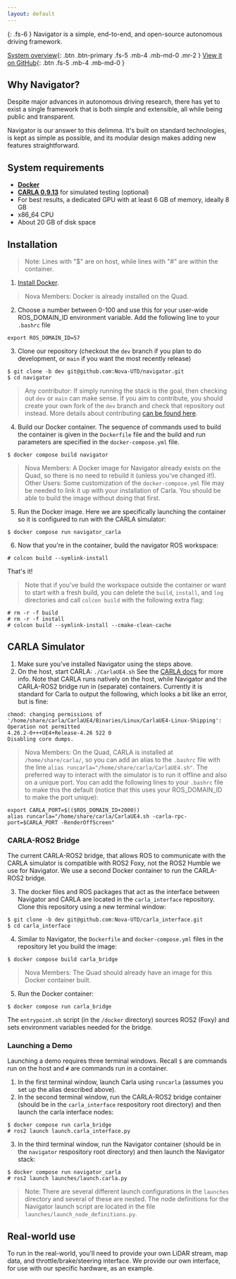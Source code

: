 ```yaml
---
layout: default
---
```


{: .fs-6 }
Navigator is a simple, end-to-end, and open-source autonomous driving framework.

[System overview](/navigator/system-overview){: .btn .btn-primary .fs-5 .mb-4 .mb-md-0 .mr-2 } [View it on GitHub](https://github.com/nova-utd/navigator){: .btn .fs-5 .mb-4 .mb-md-0 }

## Why Navigator?
Despite major advances in autonomous driving research, there has yet to exist a single framework that is both simple and extensible, all while being public and transparent.

Navigator is our answer to this delimma. It's built on standard technologies, is kept as simple as possible, and its modular design makes adding new features straightforward.

## System requirements
- [**Docker**](https://docs.docker.com/desktop/)
- [**CARLA 0.9.13**](https://carla.readthedocs.io/en/latest/start_quickstart/) for simulated testing (optional)
- For best results, a dedicated GPU with at least 6 GB of memory, ideally 8 GB
- x86_64 CPU
- About 20 GB of disk space

## Installation

> Note: Lines with "$" are on host, while lines with "#" are within the container.

1. [Install Docker](https://www.docker.com/get-started/). 
> Nova Members: Docker is already installed on the Quad.

2. Choose a number between 0-100 and use this for your user-wide ROS_DOMAIN_ID environment variable. Add the following line to your `.bashrc` file 
```
export ROS_DOMAIN_ID=57
```
3. Clone our repository (checkout the `dev` branch if you plan to do development, or `main` if you want the most recently release)
```
$ git clone -b dev git@github.com:Nova-UTD/navigator.git
$ cd navigator
```
> Any contributor: If simply running the stack is the goal, then checking out `dev` or `main` can make sense. If you aim to contribute, you should create your own fork of the `dev` branch and check that repository out instead. More details about contributing [can be found here](Contributing/index.md).

4. Build our Docker container. The sequence of commands used to build the container is given in the `Dockerfile` file and the build and run parameters are specified in the `docker-compose.yml` file.
```
$ docker compose build navigator
```
> Nova Members: A Docker image for Navigator already exists on the Quad, so there is no need to rebuild it (unless you've changed it!).
> Other Users: Some customization of the `docker-compose.yml` file may be needed to link it up with your installation of Carla. You should be able to build the image without doing that first.

5. Run the Docker image. Here we are specifically launching the container so it is configured to run with the CARLA simulator:
```
$ docker compose run navigator_carla
```

6.  Now that you're in the container, build the navigator ROS workspace:
```
# colcon build --symlink-install
``` 
That's it!
> Note that if you've build the workspace outside the container or want to start with a fresh build, you can delete the `build`, `install`, and `log` directories and call `colcon build` with the following extra flag:
```
# rm -r -f build
# rm -r -f install
# colcon build --symlink-install --cmake-clean-cache
```

## CARLA Simulator
1. Make sure you've installed Navigator using the steps above.
2. On the host, start CARLA: `./CarlaUE4.sh` See the [CARLA docs](https://carla.readthedocs.io/en/latest/start_quickstart/#running-carla) for more info. Note that CARLA runs natively on the host, while Navigator and the CARLA-ROS2 bridge run in (separate) containers. Currently it is standard for Carla to output the following, which looks a bit like an error, but is fine:
```
chmod: changing permissions of '/home/share/carla/CarlaUE4/Binaries/Linux/CarlaUE4-Linux-Shipping': Operation not permitted
4.26.2-0+++UE4+Release-4.26 522 0
Disabling core dumps.
```
> Nova Members: On the Quad, CARLA is installed at `/home/share/carla/`, so you can add an alias to the `.bashrc` file with the line `alias runcarla="/home/share/carla/CarlaUE4.sh"`. The preferred way to interact with the simulator is to run it offline and also on a unique port. You can add the following lines to your `.bashrc` file to make this the default (notice that this uses your ROS_DOMAIN_ID to make the port unique):
```
export CARLA_PORT=$(($ROS_DOMAIN_ID+2000))
alias runcarla="/home/share/carla/CarlaUE4.sh -carla-rpc-port=$CARLA_PORT -RenderOffScreen"
```

### CARLA-ROS2 Bridge
The current CARLA-ROS2 bridge, that allows ROS to communicate with the CARLA simulator is compatible with ROS2 Foxy, not the ROS2 Humble we use for Navigator.  We use a second Docker container to run the CARLA-ROS2 bridge.

3. The docker files and ROS packages that act as the interface between Navigator and CARLA are located in the `carla_interface` repository. Clone this repository using a new terminal window:
```
$ git clone -b dev git@github.com:Nova-UTD/carla_interface.git
$ cd carla_interface
```

4. Similar to Navigator, the `Dockerfile` and `docker-compose.yml` files in the repository let you build the image:
```
$ docker compose build carla_bridge
```
> Nova Members: The Quad should already have an image for this Docker container built.

5. Run the Docker container:
```
$ docker compose run carla_bridge
```
The `entrypoint.sh` script (in the `/docker` directory) sources ROS2 (Foxy) and sets environment variables needed for the bridge.

### Launching a Demo
Launching a demo requires three terminal windows. Recall `$` are commands run on the host and `#` are commands run in a container.
1. In the first terminal window, launch Carla using `runcarla` (assumes you set up the alias described above).
2. In the second terminal window, run the CARLA-ROS2 bridge container (should be in the `carla_interface` respository root directory) and then launch the carla interface nodes:
```
$ docker compose run carla_bridge
# ros2 launch launch.carla_interface.py
```
3. In the third terminal window, run the Navigator container (should be in the `navigator` respository root directory) and then launch the Navigator stack:
```
$ docker compose run navigator_carla
# ros2 launch launches/launch.carla.py
```
> Note: There are several different launch configurations in the `launches` directory and several of these are nested. The node definitions for the Navigator launch script are located in the file `launches/launch_node_definitions.py`.

## Real-world use
To run in the real-world, you'll need to provide your own LiDAR stream, map data, and throttle/brake/steering interface. We provide our own interface, for use with our specific hardware, as an example.

